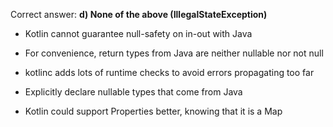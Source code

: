 Correct answer: **d) None of the above (IllegalStateException)**

* Kotlin cannot guarantee null-safety on in-out with Java
* For convenience, return types from Java are neither nullable nor not null
* kotlinc adds lots of runtime checks to avoid errors propagating too far

* Explicitly declare nullable types that come from Java
* Kotlin could support Properties better, knowing that it is a Map
